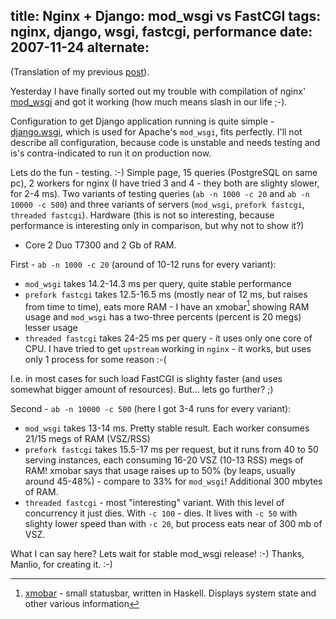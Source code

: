 title: Nginx + Django: mod_wsgi vs FastCGI
tags: nginx, django, wsgi, fastcgi, performance
date: 2007-11-24
alternate: <link rel="alternate" hreflang="ru" href="https://solovyov.net/blog/2007/nginx-mod-wsgi-vs-fastcgi/" /> <link rel="alternate" hreflang="en" href="https://solovyov.net/blog/2007/nginx-mod-wsgi-vs-fastcgi-en/" />
----

(Translation of my previous [post][1]).

Yesterday I have finally sorted out my trouble with compilation of nginx'
[mod_wsgi][2] and got it working (how much means slash in our life ;-).

Configuration to get Django application running is quite simple -
[django.wsgi][3], which is used for Apache's `mod_wsgi`, fits perfectly. I'll
not describe all configuration, because code is unstable and needs testing and
is's contra-indicated to run it on production now.

Lets do the fun - testing. :-) Simple page, 15 queries (PostgreSQL on same pc),
2 workers for nginx (I have tried 3 and 4 - they both are slighty slower, for
2-4 ms). Two variants of testing queries (`ab -n 1000 -c 20` and `ab -n 10000 -c
500`) and three variants of servers (`mod_wsgi`, `prefork fastcgi`, `threaded
fastcgi`). Hardware (this is not so interesting, because performance is
interesting only in comparison, but why not to show it?)
- Core 2 Duo T7300 and 2 Gb of RAM.

First - `ab -n 1000 -c 20` (around of 10-12 runs for every variant):

- `mod_wsgi` takes 14.2-14.3 ms per query, quite stable performance
- `prefork fastcgi` takes 12.5-16.5 ms (mostly near of 12 ms, but raises from
  time to time), eats more RAM - I have an xmobar[^1] showing RAM usage and
  `mod_wsgi` has a two-three percents (percent is 20 megs) lesser usage
- `threaded fastcgi` takes 24-25 ms per query - it uses only one core of CPU. I
  have tried to get `upstream` working in `nginx` - it works, but uses only 1
  process for some reason :-(

I.e. in most cases for such load FastCGI is slighty faster (and uses somewhat
bigger amount of resources). But... lets go further? ;)

Second - `ab -n 10000 -c 500` (here I got 3-4 runs for every variant):

- `mod_wsgi` takes 13-14 ms. Pretty stable result. Each worker consumes 21/15
  megs of RAM (VSZ/RSS)
- `prefork fastcgi` takes 15.5-17 ms per request, but it runs from 40 to 50
  serving instances, each consuming 16-20 VSZ (10-13 RSS) megs of RAM! xmobar
  says that usage raises up to 50% (by leaps, usually around 45-48%) - compare
  to 33% for `mod_wsgi`! Additional 300 mbytes of RAM.
- `threaded fastcgi` - most "interesting" variant. With this level of
  concurrency it just dies. With `-c 100` - dies. It lives with `-c 50` with
  slighty lower speed than with `-c 20`, but process eats near of 300 mb of VSZ.

What I can say here? Lets wait for stable mod_wsgi release! :-) Thanks, Manlio,
for creating it. :-)

[1]: http://piranha.org.ua/blog/2007/11/24/nginx-mod-wsgi-vs-fastcgi/
[2]: http://hg.mperillo.ath.cx/nginx/mod_wsgi/
[3]: http://trac.piranha.org.ua/browser/byteflow/django.wsgi
[4]: http://gorgias.mine.nu/xmobar/

[^1]: [xmobar][4] - small statusbar, written in Haskell. Displays system state and other various information

